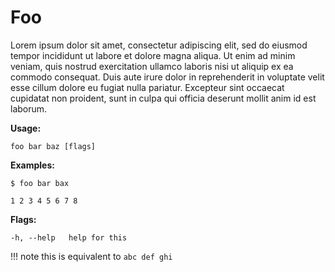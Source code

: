 # Foo 
Lorem ipsum dolor sit amet, consectetur adipiscing elit, sed do eiusmod tempor incididunt ut labore et dolore magna aliqua. Ut enim ad minim veniam, quis nostrud exercitation ullamco laboris nisi ut aliquip ex ea commodo consequat. Duis aute irure dolor in reprehenderit in voluptate velit esse cillum dolore eu fugiat nulla pariatur. Excepteur sint occaecat cupidatat non proident, sunt in culpa qui officia deserunt mollit anim id est laborum.

**Usage:**
```text
foo bar baz [flags]
```
    

**Examples:**
```text
$ foo bar bax

1 2 3 4 5 6 7 8
```

**Flags:**
```text
-h, --help   help for this
```
    
    
!!! note
    this is equivalent to
        `abc def ghi`

